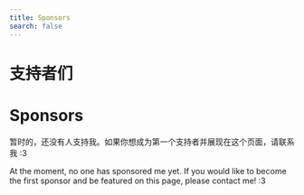 ```yaml
---
title: Sponsors
search: false
---
```


<I18N>

# 支持者们

# Sponsors

暂时的，还没有人支持我。如果你想成为第一个支持者并展现在这个页面，请联系我 :3

At the moment, no one has sponsored me yet. If you would like to become the first sponsor and be featured on this page, please contact me! :3

</I18N>

